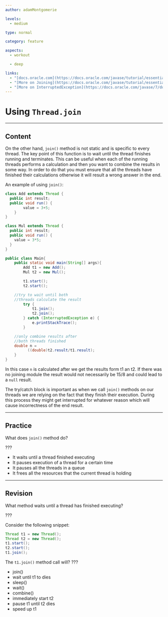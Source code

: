 ```yaml
---
author: adamMontgomerie

levels:
  - medium

type: normal

category: feature

aspects:
  - workout

  - deep

links:
  - "[docs.oracle.com](https://docs.oracle.com/javase/tutorial/essential/concurrency/join.html){website}"
  - "[More on Joining](https://docs.oracle.com/javase/tutorial/essential/concurrency/join.html){website}"
  - "[More on InterruptedException](https://docs.oracle.com/javase/7/docs/api/java/lang/InterruptedException.html){website}"
---
```


# Using `Thread.join`

---

## Content

On the other hand, `join()` method is not static and is specific to every thread. The key point of this function is to wait until the thread finishes running and terminates. This can be useful when each of the running threads performs a calculation and then you want to combine the results in some way. In order to do that you must ensure that all the threads have finished their calculations otherwise it will result a wrong answer in the end.

An example of using `join()`:

```java
class Add extends Thread {
  public int result;
  public void run() {
		value = 3+5;
	}
}

class Mul extends Thread {
  public int result;
  public void run() {
    value = 3*5;
  }
}

public class Main{
	public static void main(String[] args){
		Add t1 = new Add();
		Mul t2 = new Mul();

		t1.start();
		t2.start();

    //try to wait until both
    //threads calculate the result
		try {
			t1.join();
			t2.join();
		} catch (InterruptedException e) {
			e.printStackTrace();
		}

    //only combine results after
    //both threads finished
    double n =
          ((double)t2.result/t1.result);
	}
}
```

In this case `n` is calculated after we get the results form t1 an t2. If there was no joining module the result would not necessarily be 15/8 and could lead to a `null` result.

The try/catch block is important as when we call `join()` methods on our threads we are relying on the fact that they finish their execution. During this process they might get interrupted for whatever reason which will cause incorrectness of the end result.

---

## Practice

What does `join()` method do?

???

- It waits until a thread finished executing
- It pauses execution of a thread for a certain time
- It pauses all the threads in a queue
- It frees all the resources that the current thread is holding

---

## Revision

What method waits until a thread has finished executing?

???

Consider the following snippet:

```java
Thread t1 = new Thread();
Thread t2 = new Thread();
t1.start();
t2.start();
t1.join();
```

The `t1.join()` method call will? ???

- join()
- wait until t1 to dies
- sleep()
- wait()
- combine()
- immediately start t2
- pause t1 until t2 dies
- speed up t1

